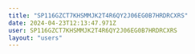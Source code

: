 ```yaml
---
title: "SP116GZCT7KHSMMJK2T4R6QY2J06EG0B7HRDRCXRS"
date: 2024-04-23T12:13:47.971Z
user: SP116GZCT7KHSMMJK2T4R6QY2J06EG0B7HRDRCXRS
layout: "users"
---
```

    